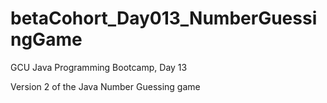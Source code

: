 # betaCohort_Day013_NumberGuessingGame
GCU Java Programming Bootcamp, Day 13

Version 2 of the Java Number Guessing game
